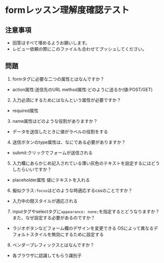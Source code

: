 # formレッスン理解度確認テスト

## 注意事項

- 回答はすべて埋めるようお願いします。
- レビュー依頼の際にこのファイルも合わせてプッシュしてください。

## 問題

1. formタグに必要な二つの属性とはなんですか？
  - action属性:送信先のURL
    method属性:どのように送るか(値:POST/GET)

2. 入力必須にするためにはなんという属性が必要ですか？
  - required属性

3. name属性はどのような役割がありますか？
  - データを送信したときに値がラベルの役割をする

4. 送信ボタンのtype属性は、なにである必要がありますか？
  - submit:クリックでフォームが送信される

5. 入力欄にあらかじめ記入されている薄い灰色のテキストを設定するにはどうしたらいいですか？
  - placeholder属性 値にテキストを入れる

6. 擬似クラス`:focus`はどのような時適応するcssのことですか？
  - 入力中の間スタイルが適応される

7. inputタグやselectタグに`appearance: none;`を指定するとどうなりますか？また、なぜ設定する必要があるのですか？
  - ラジオボタンなどフォーム欄のデザインを変更できる
    OSによって異なるデフォルトスタイルを無効にするために設定する

8. ベンダープレフィックスとはなんですか？
  - 各ブラウザに認識してもらう識別子